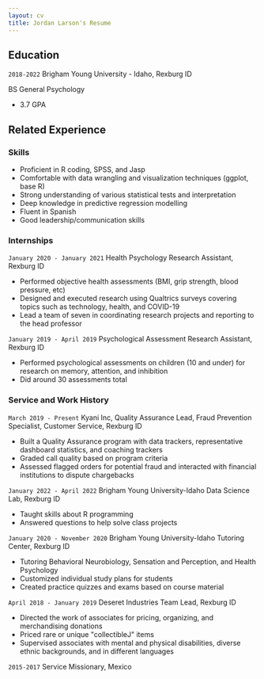 ```yaml
---
layout: cv
title: Jordan Larson's Resume
---
```


## Education

`2018-2022`
Brigham Young University - Idaho, Rexburg ID

BS General Psychology
- 3.7 GPA

## Related Experience

### Skills
- Proficient in R coding, SPSS, and Jasp
- Comfortable with data wrangling and visualization techniques (ggplot, base R)
- Strong understanding of various statistical tests and interpretation
- Deep knowledge in predictive regression modelling
- Fluent in Spanish
- Good leadership/communication skills

### Internships

`January 2020 - January 2021`
Health Psychology Research Assistant, Rexburg ID
- Performed objective health assessments (BMI, grip strength, blood pressure, etc)
- Designed and executed research using Qualtrics surveys covering topics such as technology, health, and COVID-19
- Lead a team of seven in coordinating research projects and reporting to the head professor

`January 2019 - April 2019`
Psychological Assessment Research Assistant, Rexburg ID
- Performed psychological assessments on children (10 and under) for research on memory, attention, and inhibition
- Did around 30 assessments total

### Service and Work History

`March 2019 - Present`
Kyani Inc, Quality Assurance Lead, Fraud Prevention Specialist, Customer Service, Rexburg ID
- Built a Quality Assurance program with data trackers, representative dashboard statistics, and coaching trackers
- Graded call quality based on program criteria
- Assessed flagged orders for potential fraud and interacted with financial institutions to dispute chargebacks

`January 2022 - April 2022`
Brigham Young University-Idaho Data Science Lab, Rexburg ID
- Taught skills about R programming
- Answered questions to help solve class projects

`January 2020 - November 2020`
Brigham Young University-Idaho Tutoring Center, Rexburg ID
- Tutoring Behavioral Neurobiology, Sensation and Perception, and Health Psychology
- Customized individual study plans for students
- Created practice quizzes and exams based on course material

`April 2018 - January 2019`
Deseret Industries Team Lead, Rexburg ID
- Directed the work of associates for pricing, organizing, and merchandising donations
- Priced rare or unique "collectibleJ" items
- Supervised associates with mental and physical disabilities, diverse ethnic backgrounds, and in different languages

`2015-2017`
Service Missionary, Mexico




